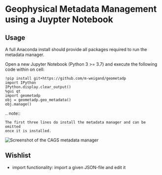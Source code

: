 # Geophysical Metadata Management using a Juypter Notebook

## Usage

A full Anaconda install should provide all packages required to run the
metadata manager.

Open a new Jupyter Notebook (Python 3 >= 3.7) and execute the
following code within on cell:

	!pip install git+https://github.com/m-weigand/geometadp
	import IPython
	IPython.display.clear_output()
	%gui qt
	import geometadp
	obj = geometadp.geo_metadata()
	obj.manage()

.. note::

	The first three lines do install the metadata manager and can be omitted
	once it is installed.

![Screenshot of the CAGS metadata manager](https://github.com/agrogeophy/geometadp/blob/CAGS_metadata_Manager.png?raw=true)

## Wishlist

* import functionality: import a given JSON-file and edit it
